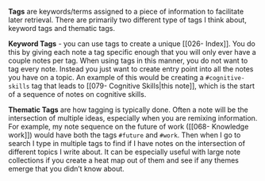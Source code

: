 **Tags** are keywords/terms assigned to a piece of information to facilitate later retrieval. There are primarily two different type of tags I think about, keyword tags and thematic tags.

**Keyword Tags** - you can use tags to create a unique [[026- Index]]. You do this by giving each note a tag specific enough that you will only ever have a couple notes per tag. When using tags in this manner, you do not want to tag every note. Instead you just want to create entry point into all the notes you have on a topic. An example of this would be creating a `#cognitive-skills` tag that leads to [[079- Cognitive Skills|this note]], which is the start of a sequence of notes on cognitive skills.

**Thematic Tags** are how tagging is typically done. Often a note will be the intersection of multiple ideas, especially when you are remixing information. For example, my note sequence on the future of work ([[068- Knowledge work]]) would have both the tags `#future` and `#work`. Then when I go to search I type in multiple tags to find if I have notes on the intersection of different topics I write about. It can be especially useful with large note collections if you create a heat map out of them and see if any themes emerge that you didn’t know about.